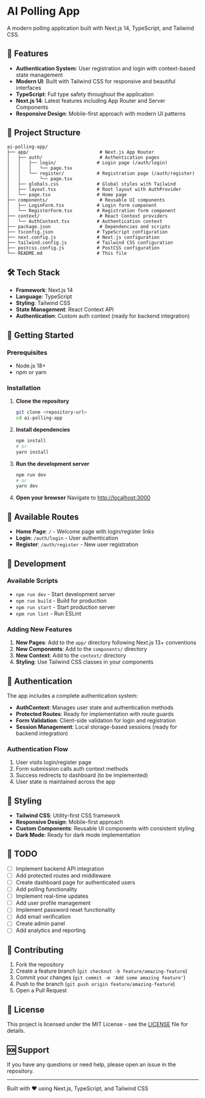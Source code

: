 # AI Polling App

A modern polling application built with Next.js 14, TypeScript, and Tailwind CSS.

## 🚀 Features

- **Authentication System**: User registration and login with context-based state management
- **Modern UI**: Built with Tailwind CSS for responsive and beautiful interfaces
- **TypeScript**: Full type safety throughout the application
- **Next.js 14**: Latest features including App Router and Server Components
- **Responsive Design**: Mobile-first approach with modern UI patterns

## 📁 Project Structure

```
ai-polling-app/
├── app/                          # Next.js App Router
│   ├── auth/                     # Authentication pages
│   │   ├── login/               # Login page (/auth/login)
│   │   │   └── page.tsx
│   │   └── register/            # Registration page (/auth/register)
│   │       └── page.tsx
│   ├── globals.css              # Global styles with Tailwind
│   ├── layout.tsx               # Root layout with AuthProvider
│   └── page.tsx                 # Home page
├── components/                   # Reusable UI components
│   ├── LoginForm.tsx            # Login form component
│   └── RegisterForm.tsx         # Registration form component
├── context/                      # React Context providers
│   └── AuthContext.tsx          # Authentication context
├── package.json                  # Dependencies and scripts
├── tsconfig.json                # TypeScript configuration
├── next.config.js               # Next.js configuration
├── tailwind.config.js           # Tailwind CSS configuration
├── postcss.config.js            # PostCSS configuration
└── README.md                    # This file
```

## 🛠️ Tech Stack

- **Framework**: Next.js 14
- **Language**: TypeScript
- **Styling**: Tailwind CSS
- **State Management**: React Context API
- **Authentication**: Custom auth context (ready for backend integration)

## 🚀 Getting Started

### Prerequisites

- Node.js 18+ 
- npm or yarn

### Installation

1. **Clone the repository**
   ```bash
   git clone <repository-url>
   cd ai-polling-app
   ```

2. **Install dependencies**
   ```bash
   npm install
   # or
   yarn install
   ```

3. **Run the development server**
   ```bash
   npm run dev
   # or
   yarn dev
   ```

4. **Open your browser**
   Navigate to [http://localhost:3000](http://localhost:3000)

## 📱 Available Routes

- **Home Page**: `/` - Welcome page with login/register links
- **Login**: `/auth/login` - User authentication
- **Register**: `/auth/register` - New user registration

## 🔧 Development

### Available Scripts

- `npm run dev` - Start development server
- `npm run build` - Build for production
- `npm run start` - Start production server
- `npm run lint` - Run ESLint

### Adding New Features

1. **New Pages**: Add to the `app/` directory following Next.js 13+ conventions
2. **New Components**: Add to the `components/` directory
3. **New Context**: Add to the `context/` directory
4. **Styling**: Use Tailwind CSS classes in your components

## 🔐 Authentication

The app includes a complete authentication system:

- **AuthContext**: Manages user state and authentication methods
- **Protected Routes**: Ready for implementation with route guards
- **Form Validation**: Client-side validation for login and registration
- **Session Management**: Local storage-based sessions (ready for backend integration)

### Authentication Flow

1. User visits login/register page
2. Form submission calls auth context methods
3. Success redirects to dashboard (to be implemented)
4. User state is maintained across the app

## 🎨 Styling

- **Tailwind CSS**: Utility-first CSS framework
- **Responsive Design**: Mobile-first approach
- **Custom Components**: Reusable UI components with consistent styling
- **Dark Mode**: Ready for dark mode implementation

## 📝 TODO

- [ ] Implement backend API integration
- [ ] Add protected routes and middleware
- [ ] Create dashboard page for authenticated users
- [ ] Add polling functionality
- [ ] Implement real-time updates
- [ ] Add user profile management
- [ ] Implement password reset functionality
- [ ] Add email verification
- [ ] Create admin panel
- [ ] Add analytics and reporting

## 🤝 Contributing

1. Fork the repository
2. Create a feature branch (`git checkout -b feature/amazing-feature`)
3. Commit your changes (`git commit -m 'Add some amazing feature'`)
4. Push to the branch (`git push origin feature/amazing-feature`)
5. Open a Pull Request

## 📄 License

This project is licensed under the MIT License - see the [LICENSE](LICENSE) file for details.

## 🆘 Support

If you have any questions or need help, please open an issue in the repository.

---

Built with ❤️ using Next.js, TypeScript, and Tailwind CSS

